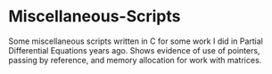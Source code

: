 # Miscellaneous-Scripts
Some miscellaneous scripts written in C for some work I did in Partial Differential Equations years ago. Shows evidence of use of pointers, passing by reference, and memory allocation for work with matrices.
